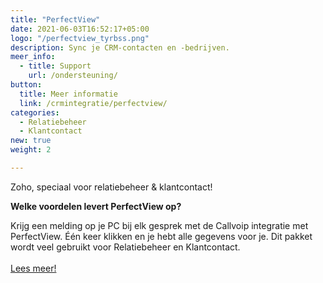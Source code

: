 ```yaml
---
title: "PerfectView"
date: 2021-06-03T16:52:17+05:00
logo: "/perfectview_tyrbss.png"
description: Sync je CRM-contacten en -bedrijven.
meer_info:
  - title: Support
    url: /ondersteuning/
button:
  title: Meer informatie
  link: /crmintegratie/perfectview/
categories:
  - Relatiebeheer
  - Klantcontact
new: true
weight: 2

---
```


Zoho, speciaal voor relatiebeheer & klantcontact!

**Welke voordelen levert PerfectView op?**

Krijg een melding op je PC bij elk gesprek met de Callvoip integratie met PerfectView. Één keer klikken en je hebt alle gegevens voor je. Dit pakket wordt veel gebruikt voor Relatiebeheer en Klantcontact.<br><br><a href="/crmintegratie/perfectview/" class="button">Lees meer!</a>
